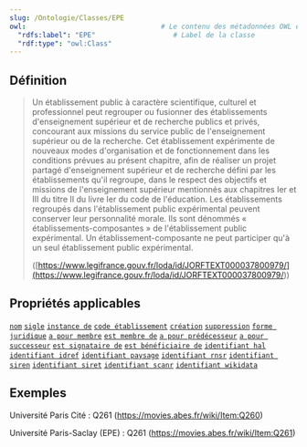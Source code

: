 ```yaml
---
slug: /Ontologie/Classes/EPE
owl:                                 # Le contenu des métadonnées OWL est utilisé par la balise <OntologyTable>
  "rdfs:label": "EPE"                   # Label de la classe
  "rdf:type": "owl:Class"
---
```


## Définition

> Un établissement public à caractère scientifique, culturel et professionnel peut regrouper ou fusionner des établissements d'enseignement supérieur et de recherche publics et privés, concourant aux missions du service public de l'enseignement supérieur ou de la recherche. Cet établissement expérimente de nouveaux modes d'organisation et de fonctionnement dans les conditions prévues au présent chapitre, afin de réaliser un projet partagé d'enseignement supérieur et de recherche défini par les établissements qu'il regroupe, dans le respect des objectifs et missions de l'enseignement supérieur mentionnés aux chapitres Ier et III du titre II du livre Ier du code de l'éducation.
> Les établissements regroupés dans l'établissement public expérimental peuvent conserver leur personnalité morale. Ils sont dénommés « établissements-composantes » de l'établissement public expérimental.
> Un établissement-composante ne peut participer qu'à un seul établissement public expérimental.
>
> ([https://www.legifrance.gouv.fr/loda/id/JORFTEXT000037800979/](<https://www.legifrance.gouv.fr/loda/id/JORFTEXT000037800979/>))

## Propriétés applicables

[`nom`](nom.md)
[`sigle`](sigle.md)
[`instance de`](instance_de.md)
[`code établissement`](code_établissement.md)
[`création`](création.md)
[`suppression`](suppression.md)
[`forme juridique`](forme_juridique.md)
[`a pour membre`](a_pour_membre.md)
[`est membre de`](est_membre_de.md)
[`a pour prédécesseur`](a_pour_prédécesseur.md)
[`a pour successeur`](a_pour_successeur.md)
[`est signataire de`](est_signataire_de.md)
[`est bénéficiaire de`](est_bénéficiaire_de.md)
[`identifiant hal`](identifiant_hal.md)
[`identifiant idref`](identifiant_idref.md)
[`identifiant paysage`](identifiant_paysage.md)
[`identifiant rnsr`](identifiant_rnsr.md)
[`identifiant siren`](identifiant_siren.md)
[`identifiant siret`](identifiant_siret.md)
[`identifiant scanr`](identifiant_scanr.md)
[`identifiant wikidata`](identifiant_wikidata.md)

## Exemples

Université Paris Cité : Q261 (https://movies.abes.fr/wiki/Item:Q260)

Université Paris-Saclay (EPE) : Q261 (https://movies.abes.fr/wiki/Item:Q261)
